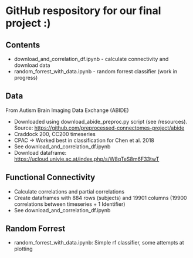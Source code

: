 # GitHub respository for our final project :)

## Contents
- download_and_correlation_df.ipynb - calculate connectivity and download data
- random_forrest_with_data.ipynb - random forrest classifier (work in progress)

## Data
From Autism Brain Imaging Data Exchange (ABIDE)
- Downloaded using download_abide_preproc.py script (see /resources). Source: https://github.com/preprocessed-connectomes-project/abide 
- Craddock 200, CC200 timeseries 
- CPAC → Worked best in classification for Chen et al. 2018
- See download_and_correlation_df.ipynb
- Download dataframe: https://ucloud.univie.ac.at/index.php/s/W8qTeS8m6F33twT 

## Functional Connectivity
- Calculate correlations and partial correlations
- Create dataframes with 884 rows (subjects) and 19901 columns (19900 correlations between timeseries + 1 Identifier)
- See download_and_correlation_df.ipynb

## Random Forrest
- random_forrest_with_data.ipynb: Simple rf classifier, some attempts at plotting
